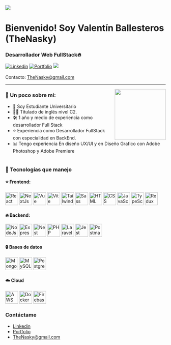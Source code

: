 ![](https://github.com/TheNasky/About-Me/blob/main/Banner.png)

# Bienvenido! Soy Valentín Ballesteros (TheNasky)

### Desarrollador Web FullStack🔥

[![Linkedin](https://img.shields.io/badge/-Valentín%20Ballesteros-blue?style=flat-square&logo=Linkedin&logoColor=white&link=https://www.linkedin.com/in/valent%C3%ADn-ballesteros/)](https://www.linkedin.com/in/valent%C3%ADn-ballesteros/) [![Portfolio](https://img.shields.io/badge/My%20-%20Portfolio%20-%20purple
)](https://valentinballesteros2023.vercel.app/) ![](https://komarev.com/ghpvc/?username=TheNasky&label=Visitas+al+Perfil)
<br></br>
Contacto: [TheNasky@gmail.com](mailto:thenasky@gmail.com)

<hr>
<img align='right' src="https://media.giphy.com/media/M9gbBd9nbDrOTu1Mqx/giphy.gif" width="160">

### 📕 Un poco sobre mi:

-  📙 Soy Estudiante Universitario
-  👨‍💻 Titulado de inglés nivel C2.
-  🛠️ 1 año y medio de experiencia como desarrollador Full Stack
-  ⭐️ Experiencia como Desarrollador FullStack con especialidad en BackEnd.
-  📊 Tengo experiencia En diseño UX/UI y en Diseño Grafico con Adobe Photoshop y Adobe Premiere
<br></br>
### 🔧 Tecnologías que manejo

#### ⭐️ Frontend:
<p>
<img src="https://github.com/TheNasky/About-Me/blob/main/React.svg" alt="React" width="40" height=40"/>
<img src="https://github.com/TheNasky/About-Me/blob/main/NextJs.svg" alt="NextJs" width="40" height=40"/>
<img src="https://github.com/TheNasky/About-Me/blob/main/Vue.svg" alt="Vue" width="40" height=40"/>
<img src="https://github.com/TheNasky/About-Me/blob/main/Vite.svg" alt="Vite" width="40" height=40"/>
<img src="https://github.com/TheNasky/About-Me/blob/main/Tailwind.svg" alt="Tailwind CSS" width="40" height=40"/>
<img src="https://github.com/TheNasky/About-Me/blob/main/sass.svg" alt="Sass" width="40" height=40"/>
<img src="https://github.com/TheNasky/About-Me/blob/main/html.svg" alt="HTML" width="40" height=40"/>
<img src="https://github.com/TheNasky/About-Me/blob/main/css.svg" alt="CSS" width="40" height=40"/>
<img src="https://github.com/TheNasky/About-Me/blob/main/JavaScript.svg" alt="JavaScript" width="40" height=40"/>
<img src="https://github.com/TheNasky/About-Me/blob/main/TypeScript.svg" alt="TypeScript" width="40" height=40"/>
<img src="https://github.com/TheNasky/About-Me/blob/main/Redux.svg" alt="Redux" width="40" height=40"/>

</p>

#### 🔥 Backend:
<p>
<img src="https://github.com/TheNasky/About-Me/blob/main/Node.svg" alt="NodeJs" width="40" height=40"/>
<img src="https://github.com/TheNasky/About-Me/blob/main/Express.svg" alt="Express" width="40" height=40"/>
<img src="https://github.com/TheNasky/About-Me/blob/main/Nest.svg" alt="Nest" width="40" height="40"/>
<img src="https://github.com/TheNasky/About-Me/blob/main/php.svg" alt="PHP" width="40" height=40"/>
<img src="https://github.com/TheNasky/About-Me/blob/main/Laravel.svg" alt="Laravel" width="40" height=40"/>
<img src="https://github.com/TheNasky/About-Me/blob/main/Jest.svg" alt="Jest" width="40" height=40"/>
<img src="https://github.com/TheNasky/About-Me/blob/main/Postman.svg" alt="Postman" width="40" height=40"/>

</p>

#### 🔒 Bases de datos
<p>
<img src="https://github.com/TheNasky/About-Me/blob/main/Mongo.svg" alt="MongoDB" width="40" height=40"/>
<img src="https://github.com/TheNasky/About-Me/blob/main/MySQL.svg" alt="MySQL" width="40" height=40"/>
<img src="https://github.com/TheNasky/About-Me/blob/main/Postgre.svg" alt="PostgreSQL" width="40" height=40"/>

</p>

#### ☁️ Cloud
<p>
<img src="https://github.com/TheNasky/About-Me/blob/main/aws.svg" alt="AWS" width="40" height=40"/>
<img src="https://github.com/TheNasky/About-Me/blob/main/Docker.svg" alt="Docker" width="40" height=40"/>
<img src="https://github.com/TheNasky/About-Me/blob/main/Firebase.svg" alt="Firebase" width="40" height=40"/>

</p>

### Contáctame

-  [Linkedin](https://www.linkedin.com/in/valent%C3%ADn-ballesteros/)
-  [Portfolio](https://valentinballesteros2023.vercel.app/)
-  [TheNasky@gmail.com](mailto:thenasky@gmail.com)
#
